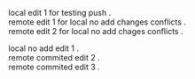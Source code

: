 local edit 1 for testing push .     
remote edit 1 for local no add changes conflicts .    
remote edit 2 for local no add chages conflicts .  

local no add edit 1 .  
remote commited edit 2 .  
remote commited edit 3 .  
